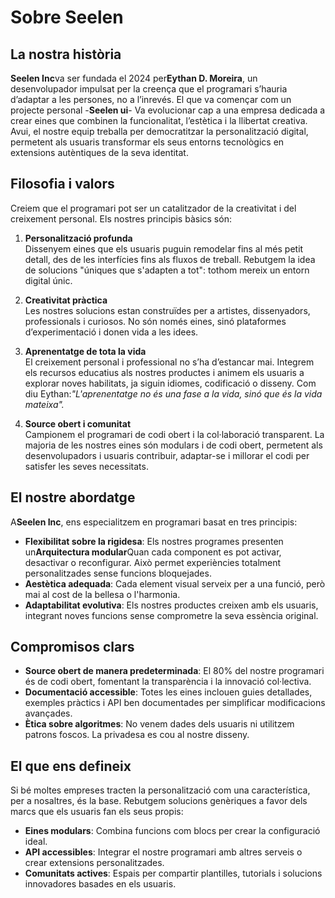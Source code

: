 # Sobre Seelen

## La nostra història

**Seelen Inc**va ser fundada el 2024 per**Eythan D. Moreira**, un desenvolupador
impulsat per la creença que el programari s’hauria d’adaptar a les persones, no
a l’inrevés. El que va començar com un projecte personal -**Seelen ui**- Va
evolucionar cap a una empresa dedicada a crear eines que combinen la
funcionalitat, l’estètica i la llibertat creativa. Avui, el nostre equip
treballa per democratitzar la personalització digital, permetent als usuaris
transformar els seus entorns tecnològics en extensions autèntiques de la seva
identitat.

## Filosofia i valors

Creiem que el programari pot ser un catalitzador de la creativitat i del
creixement personal. Els nostres principis bàsics són:

1. **Personalització profunda**\
   Dissenyem eines que els usuaris puguin remodelar fins al més petit detall,
   des de les interfícies fins als fluxos de treball. Rebutgem la idea de
   solucions "úniques que s'adapten a tot": tothom mereix un entorn digital
   únic.

2. **Creativitat pràctica**\
   Les nostres solucions estan construïdes per a artistes, dissenyadors,
   professionals i curiosos. No són només eines, sinó plataformes
   d’experimentació i donen vida a les idees.

3. **Aprenentatge de tota la vida**\
   El creixement personal i professional no s’ha d’estancar mai. Integrem els
   recursos educatius als nostres productes i animem els usuaris a explorar
   noves habilitats, ja siguin idiomes, codificació o disseny. Com diu
   Eythan:_"L'aprenentatge no és una fase a la vida, sinó que és la vida
   mateixa"._

4. **Source obert i comunitat**\
   Campionem el programari de codi obert i la col·laboració transparent. La
   majoria de les nostres eines són modulars i de codi obert, permetent als
   desenvolupadors i usuaris contribuir, adaptar-se i millorar el codi per
   satisfer les seves necessitats.

## El nostre abordatge

A**Seelen Inc**, ens especialitzem en programari basat en tres principis:

- **Flexibilitat sobre la rigidesa**: Els nostres programes presenten
  un**Arquitectura modular**Quan cada component es pot activar, desactivar o
  reconfigurar. Això permet experiències totalment personalitzades sense
  funcions bloquejades.
- **Aestètica adequada**: Cada element visual serveix per a una funció, però mai
  al cost de la bellesa o l'harmonia.
- **Adaptabilitat evolutiva**: Els nostres productes creixen amb els usuaris,
  integrant noves funcions sense comprometre la seva essència original.

## Compromisos clars

- **Source obert de manera predeterminada**: El 80% del nostre programari és de
  codi obert, fomentant la transparència i la innovació col·lectiva.
- **Documentació accessible**: Totes les eines inclouen guies detallades,
  exemples pràctics i API ben documentades per simplificar modificacions
  avançades.
- **Ètica sobre algoritmes**: No venem dades dels usuaris ni utilitzem patrons
  foscos. La privadesa es cou al nostre disseny.

## El que ens defineix

Si bé moltes empreses tracten la personalització com una característica, per a
nosaltres, és la base. Rebutgem solucions genèriques a favor dels marcs que els
usuaris fan els seus propis:

- **Eines modulars**: Combina funcions com blocs per crear la configuració
  ideal.
- **API accessibles**: Integrar el nostre programari amb altres serveis o crear
  extensions personalitzades.
- **Comunitats actives**: Espais per compartir plantilles, tutorials i solucions
  innovadores basades en els usuaris.
